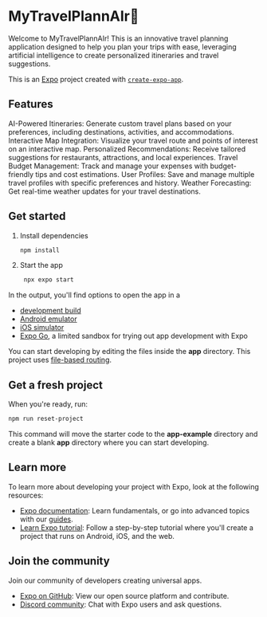 # MyTravelPlannAIr👋

Welcome to MyTravelPlannAIr! This is an innovative travel planning application designed to help you plan your trips with ease, leveraging artificial intelligence to create personalized itineraries and travel suggestions.


This is an [Expo](https://expo.dev) project created with [`create-expo-app`](https://www.npmjs.com/package/create-expo-app).

## Features
AI-Powered Itineraries: Generate custom travel plans based on your preferences, including destinations, activities, and accommodations.
Interactive Map Integration: Visualize your travel route and points of interest on an interactive map.
Personalized Recommendations: Receive tailored suggestions for restaurants, attractions, and local experiences.
Travel Budget Management: Track and manage your expenses with budget-friendly tips and cost estimations.
User Profiles: Save and manage multiple travel profiles with specific preferences and history.
Weather Forecasting: Get real-time weather updates for your travel destinations.

## Get started

1. Install dependencies

   ```bash
   npm install
   ```

2. Start the app

   ```bash
    npx expo start
   ```

In the output, you'll find options to open the app in a

- [development build](https://docs.expo.dev/develop/development-builds/introduction/)
- [Android emulator](https://docs.expo.dev/workflow/android-studio-emulator/)
- [iOS simulator](https://docs.expo.dev/workflow/ios-simulator/)
- [Expo Go](https://expo.dev/go), a limited sandbox for trying out app development with Expo

You can start developing by editing the files inside the **app** directory. This project uses [file-based routing](https://docs.expo.dev/router/introduction).

## Get a fresh project

When you're ready, run:

```bash
npm run reset-project
```

This command will move the starter code to the **app-example** directory and create a blank **app** directory where you can start developing.

## Learn more

To learn more about developing your project with Expo, look at the following resources:

- [Expo documentation](https://docs.expo.dev/): Learn fundamentals, or go into advanced topics with our [guides](https://docs.expo.dev/guides).
- [Learn Expo tutorial](https://docs.expo.dev/tutorial/introduction/): Follow a step-by-step tutorial where you'll create a project that runs on Android, iOS, and the web.

## Join the community

Join our community of developers creating universal apps.

- [Expo on GitHub](https://github.com/expo/expo): View our open source platform and contribute.
- [Discord community](https://chat.expo.dev): Chat with Expo users and ask questions.
